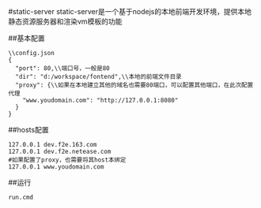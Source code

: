#static-server
static-server是一个基于nodejs的本地前端开发环境，提供本地静态资源服务器和渲染vm模板的功能

##基本配置
```
\\config.json
{
  "port": 80,\\端口号，一般是80
  "dir": "d:/workspace/fontend",\\本地的前端文件目录
  "proxy": {\\如果在本地建立其他的域名也需要80端口，可以配置其他端口，在此次配置代理
    "www.youdomain.com": "http://127.0.0.1:8080"
  }
}
```
##hosts配置
```
127.0.0.1 dev.f2e.163.com
127.0.0.1 dev.f2e.netease.com
#如果配置了proxy，也需要将其host本绑定
127.0.0.1 www.youdomain.com
```

##运行
```
run.cmd
```